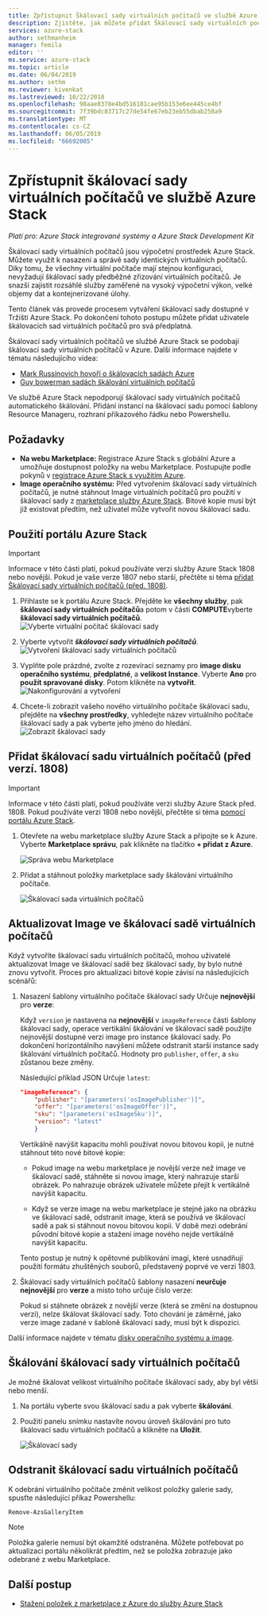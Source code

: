 ```yaml
---
title: Zpřístupnit Škálovací sady virtuálních počítačů ve službě Azure Stack | Dokumentace Microsoftu
description: Zjistěte, jak můžete přidat Škálovací sady virtuálních počítačů na Azure Marketplace zásobníku operátor cloudu
services: azure-stack
author: sethmanheim
manager: femila
editor: ''
ms.service: azure-stack
ms.topic: article
ms.date: 06/04/2019
ms.author: sethm
ms.reviewer: kivenkat
ms.lastreviewed: 10/22/2018
ms.openlocfilehash: 98aae8378e4bd516181cae95b153e6ee445ce4bf
ms.sourcegitcommit: 7f39bdc83717c27de54fe67eb23eb55dbab258a9
ms.translationtype: MT
ms.contentlocale: cs-CZ
ms.lasthandoff: 06/05/2019
ms.locfileid: "66692005"
---
```

# <a name="make-virtual-machine-scale-sets-available-in-azure-stack"></a>Zpřístupnit škálovací sady virtuálních počítačů ve službě Azure Stack

*Platí pro: Azure Stack integrované systémy a Azure Stack Development Kit*
  
Škálovací sady virtuálních počítačů jsou výpočetní prostředek Azure Stack. Můžete využít k nasazení a správě sady identických virtuálních počítačů. Díky tomu, že všechny virtuální počítače mají stejnou konfiguraci, nevyžadují škálovací sady předběžné zřizování virtuálních počítačů. Je snazší zajistit rozsáhlé služby zaměřené na vysoký výpočetní výkon, velké objemy dat a kontejnerizované úlohy.

Tento článek vás provede procesem vytváření škálovací sady dostupné v Tržišti Azure Stack. Po dokončení tohoto postupu můžete přidat uživatele škálovacích sad virtuálních počítačů pro svá předplatná.

Škálovací sady virtuálních počítačů ve službě Azure Stack se podobají škálovací sady virtuálních počítačů v Azure. Další informace najdete v tématu následujícího videa:

* [Mark Russinovich hovoří o škálovacích sadách Azure](https://channel9.msdn.com/Blogs/Regular-IT-Guy/Mark-Russinovich-Talks-Azure-Scale-Sets/)
* [Guy bowerman sadách škálování virtuálních počítačů](https://channel9.msdn.com/Shows/Cloud+Cover/Episode-191-Virtual-Machine-Scale-Sets-with-Guy-Bowerman)

Ve službě Azure Stack nepodporují škálovací sady virtuálních počítačů automatického škálování. Přidání instancí na škálovací sadu pomocí šablony Resource Manageru, rozhraní příkazového řádku nebo Powershellu.

## <a name="prerequisites"></a>Požadavky

* **Na webu Marketplace:** Registrace Azure Stack s globální Azure a umožňuje dostupnost položky na webu Marketplace. Postupujte podle pokynů v [registrace Azure Stack s využitím Azure](azure-stack-registration.md).
* **Image operačního systému:** Před vytvořením škálovací sady virtuálních počítačů, je nutné stáhnout Image virtuálních počítačů pro použití v škálovací sady z [marketplace služby Azure Stack](azure-stack-download-azure-marketplace-item.md). Bitové kopie musí být již existovat předtím, než uživatel může vytvořit novou škálovací sadu.

## <a name="use-the-azure-stack-portal"></a>Použití portálu Azure Stack

>[!IMPORTANT]  
> Informace v této části platí, pokud používáte verzi služby Azure Stack 1808 nebo novější. Pokud je vaše verze 1807 nebo starší, přečtěte si téma [přidat Škálovací sady virtuálních počítačů (před. 1808)](#add-the-virtual-machine-scale-set-prior-to-version-1808).

1. Přihlaste se k portálu Azure Stack. Přejděte ke **všechny služby**, pak **škálovací sady virtuálních počítačů**a potom v části **COMPUTE**vyberte **škálovací sady virtuálních počítačů**.
   ![Vyberte virtuální počítač škálovací sady](media/azure-stack-compute-add-scalesets/all-services.png)

2. Vyberte vytvořit ***škálovací sady virtuálních počítačů***.
   ![Vytvoření škálovací sady virtuálních počítačů](media/azure-stack-compute-add-scalesets/create-scale-set.png)

3. Vyplňte pole prázdné, zvolte z rozevírací seznamy pro **image disku operačního systému**, **předplatné**, a **velikost Instance**. Vyberte **Ano** pro **použít spravované disky**. Potom klikněte na **vytvořit**.
    ![Nakonfigurování a vytvoření](media/azure-stack-compute-add-scalesets/create.png)

4. Chcete-li zobrazit vašeho nového virtuálního počítače škálovací sadu, přejděte na **všechny prostředky**, vyhledejte název virtuálního počítače škálovací sady a pak vyberte jeho jméno do hledání.
   ![Zobrazit škálovací sady](media/azure-stack-compute-add-scalesets/search.png)

## <a name="add-the-virtual-machine-scale-set-prior-to-version-1808"></a>Přidat škálovací sadu virtuálních počítačů (před verzí. 1808)

>[!IMPORTANT]  
> Informace v této části platí, pokud používáte verzi služby Azure Stack před. 1808. Pokud používáte verzi 1808 nebo novější, přečtěte si téma [pomocí portálu Azure Stack](#use-the-azure-stack-portal).

1. Otevřete na webu marketplace služby Azure Stack a připojte se k Azure. Vyberte **Marketplace správu**, pak klikněte na tlačítko **+ přidat z Azure**.

    ![Správa webu Marketplace](media/azure-stack-compute-add-scalesets/image01.png)

2. Přidat a stáhnout položky marketplace sady škálování virtuálního počítače.

    ![Škálovací sada virtuálních počítačů](media/azure-stack-compute-add-scalesets/image02.png)

## <a name="update-images-in-a-virtual-machine-scale-set"></a>Aktualizovat Image ve škálovací sadě virtuálních počítačů

Když vytvoříte škálovací sadu virtuálních počítačů, mohou uživatelé aktualizovat Image ve škálovací sadě bez škálovací sady, by bylo nutné znovu vytvořit. Proces pro aktualizaci bitové kopie závisí na následujících scénářů:

1. Nasazení šablony virtuálního počítače škálovací sady Určuje **nejnovější** pro **verze**:  

   Když `version` je nastavena na **nejnovější** v `imageReference` části šablony škálovací sady, operace vertikální škálování ve škálovací sadě použijte nejnovější dostupné verzi image pro instance škálovací sady. Po dokončení horizontálního navýšení můžete odstranit starší instance sady škálování virtuálních počítačů. Hodnoty pro `publisher`, `offer`, a `sku` zůstanou beze změny.

   Následující příklad JSON Určuje `latest`:  

    ```json  
    "imageReference": {
        "publisher": "[parameters('osImagePublisher')]",
        "offer": "[parameters('osImageOffer')]",
        "sku": "[parameters('osImageSku')]",
        "version": "latest"
        }
    ```

   Vertikálně navýšit kapacitu mohli používat novou bitovou kopii, je nutné stáhnout této nové bitové kopie:  

   * Pokud image na webu marketplace je novější verze než image ve škálovací sadě, stáhněte si novou image, který nahrazuje starší obrázek. Po nahrazuje obrázek uživatele můžete přejít k vertikálně navýšit kapacitu.

   * Když se verze image na webu marketplace je stejné jako na obrázku ve škálovací sadě, odstranit image, která se používá ve škálovací sadě a pak si stáhnout novou bitovou kopii. V době mezi odebrání původní bitové kopie a stažení image nového nejde vertikálně navýšit kapacitu.

   Tento postup je nutný k opětovné publikování imagí, které usnadňují použití formátu zhuštěných souborů, představený poprvé ve verzi 1803.

2. Škálovací sady virtuálních počítačů šablony nasazení **neurčuje nejnovější** pro **verze** a místo toho určuje číslo verze:  

    Pokud si stáhnete obrázek z novější verze (která se změní na dostupnou verzi), nelze škálovat škálovací sady. Toto chování je záměrné, jako verze image zadané v šabloně škálovací sady, musí být k dispozici.  

Další informace najdete v tématu [disky operačního systému a image](../user/azure-stack-compute-overview.md#operating-system-disks-and-images).  

## <a name="scale-a-virtual-machine-scale-set"></a>Škálování škálovací sady virtuálních počítačů

Je možné škálovat velikost virtuálního počítače škálovací sady, aby byl větší nebo menší.

1. Na portálu vyberte svou škálovací sadu a pak vyberte **škálování**.

2. Použití panelu snímku nastavíte novou úroveň škálování pro tuto škálovací sadu virtuálních počítačů a klikněte na **Uložit**.

     ![Škálovací sady](media/azure-stack-compute-add-scalesets/scale.png)

## <a name="remove-a-virtual-machine-scale-set"></a>Odstranit škálovací sadu virtuálních počítačů

K odebrání virtuálního počítače změnit velikost položky galerie sady, spusťte následující příkaz Powershellu:

```powershell  
Remove-AzsGalleryItem
```

> [!NOTE]
> Položka galerie nemusí být okamžitě odstraněna. Můžete potřebovat po aktualizaci portálu několikrát předtím, než se položka zobrazuje jako odebrané z webu Marketplace.

## <a name="next-steps"></a>Další postup

* [Stažení položek z marketplace z Azure do služby Azure Stack](azure-stack-download-azure-marketplace-item.md)
